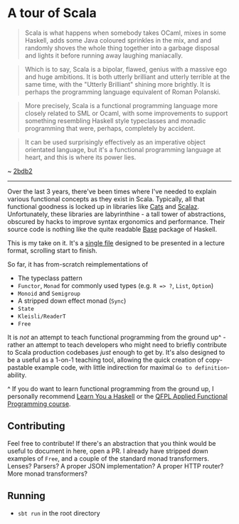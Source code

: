 # A tour of Scala

> Scala is what happens when somebody takes OCaml, mixes in some Haskell, adds some Java coloured sprinkles in the mix, and and randomly shoves the whole thing together into a garbage disposal and lights it before running away laughing maniacally.

> Which is to say, Scala is a bipolar, flawed, genius with a massive ego and huge ambitions. It is both utterly brilliant and utterly terrible at the same time, with the "Utterly Brilliant" shining more brightly. It is perhaps the programming language equivalent of Roman Polanski.

> More precisely, Scala is a functional programming language more closely related to SML or Ocaml, with some improvements to support something resembling Haskell style typeclasses and monadic programming that were, perhaps, completely by accident.

> It can be used surprisingly effectively as an imperative object orientated language, but it's a functional programming language at heart, and this is where its power lies.

~ [2bdb2](https://www.reddit.com/r/programming/comments/82wpiw/the_redmonk_programming_language_rankings_january/dvf316x/) 

---

Over the last 3 years, there've been times where I've needed to explain various functional concepts as they exist in Scala.  Typically, all that functional goodness is locked up in libraries like [Cats](https://github.com/scalaz/scalaz) and [Scalaz](https://scalaz.github.io/7/). Unfortunately, these libraries are labyrinthine - a tall tower of abstractions, obscured by hacks to improve syntax ergonomics and performance. Their source code is nothing like the quite readable [Base](http://hackage.haskell.org/package/base-4.12.0.0/docs/src/GHC.Base.html) package of Haskell.

This is my take on it. It's a [single file](https://github.com/MaxwellBo/A-tour-of-Scala/blob/master/src/main/scala/Main.scala) designed to be presented in a lecture format, scrolling start to finish. 

So far, it has from-scratch reimplementations of

- The typeclass pattern
- `Functor`, `Monad` for commonly used types (e.g. `R => ?`, `List`, `Option`)
- `Monoid` and `Semigroup`
- A stripped down effect monad (`Sync`)
- `State`
- `Kleisli/ReaderT`
- `Free`
 
It is _not_ an attempt to teach functional programming from the ground up^ - rather an attempt to teach developers who might need to briefly contribute to Scala production codebases _just_ enough to get by. It's also designed to be a useful as a 1-on-1 teaching tool, allowing the quick creation of copy-pastable example code, with little indirection for maximal `Go to definition`-ability. 



^ If you do want to learn functional programming from the ground up, I personally recommend [Learn You a Haskell](http://learnyouahaskell.com/) or the [QFPL Applied Functional Programming course](https://github.com/qfpl/applied-fp-course).


## Contributing

Feel free to contribute! If there's an abstraction that you think would be useful to document in here, open a PR. I already have stripped down examples of `Free`, and a couple of the standard monad transformers. Lenses? Parsers? A proper JSON implementation? A proper HTTP router? More monad transformers?


## Running

- `sbt run` in the root directory
